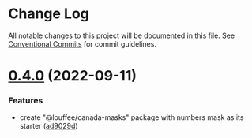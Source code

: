 # Change Log

All notable changes to this project will be documented in this file.
See [Conventional Commits](https://conventionalcommits.org) for commit guidelines.

# [0.4.0](https://github.com/louffee/canada-design-system/compare/v0.3.3...v0.4.0) (2022-09-11)


### Features

* create "@louffee/canada-masks" package with numbers mask as its starter ([ad9029d](https://github.com/louffee/canada-design-system/commit/ad9029da851d4a53d60194edaf516893df3c30ca))
